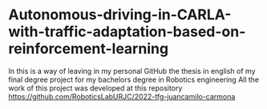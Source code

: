 # Autonomous-driving-in-CARLA-with-traffic-adaptation-based-on-reinforcement-learning
In this is a way of leaving in my personal GitHub the thesis in english of my final degree project for my bachelors degree in Robotics engineering
All the work of this project was developed at this repository https://github.com/RoboticsLabURJC/2022-tfg-juancamilo-carmona
